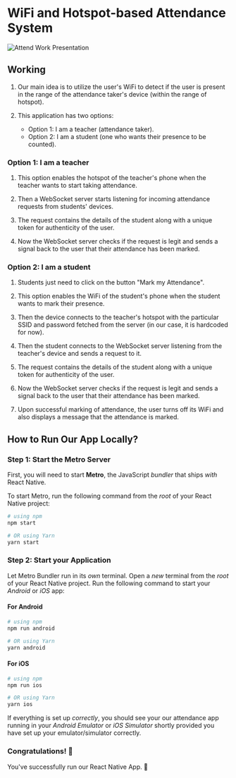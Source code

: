 # WiFi and Hotspot-based Attendance System

![Attend Work Presentation](https://github.com/devangspsingh/attendworkapp/assets/72688956/7909d3a4-c45f-4a5f-9433-089920496987)


## Working

1. Our main idea is to utilize the user's WiFi to detect if the user is present in the range of the attendance taker's device (within the range of hotspot).

2. This application has two options:

   - Option 1: I am a teacher (attendance taker).
   - Option 2: I am a student (one who wants their presence to be counted).

### Option 1: I am a teacher

   1. This option enables the hotspot of the teacher's phone when the teacher wants to start taking attendance.

   2. Then a WebSocket server starts listening for incoming attendance requests from students' devices.

   3. The request contains the details of the student along with a unique token for authenticity of the user.

   4. Now the WebSocket server checks if the request is legit and sends a signal back to the user that their attendance has been marked.

### Option 2: I am a student

   1. Students just need to click on the button "Mark my Attendance".

   2. This option enables the WiFi of the student's phone when the student wants to mark their presence.

   3. Then the device connects to the teacher's hotspot with the particular SSID and password fetched from the server (in our case, it is hardcoded for now).

   4. Then the student connects to the WebSocket server listening from the teacher's device and sends a request to it.

   5. The request contains the details of the student along with a unique token for authenticity of the user.

   6. Now the WebSocket server checks if the request is legit and sends a signal back to the user that their attendance has been marked.

   7. Upon successful marking of attendance, the user turns off its WiFi and also displays a message that the attendance is marked.

## How to Run Our App Locally?

### Step 1: Start the Metro Server

First, you will need to start **Metro**, the JavaScript _bundler_ that ships _with_ React Native.

To start Metro, run the following command from the _root_ of your React Native project:

```bash
# using npm
npm start

# OR using Yarn
yarn start
```

### Step 2: Start your Application

Let Metro Bundler run in its _own_ terminal. Open a _new_ terminal from the _root_ of your React Native project. Run the following command to start your _Android_ or _iOS_ app:

#### For Android

```bash
# using npm
npm run android

# OR using Yarn
yarn android
```

#### For iOS

```bash
# using npm
npm run ios

# OR using Yarn
yarn ios
```

If everything is set up _correctly_, you should see your our attendance app running in your _Android Emulator_ or _iOS Simulator_ shortly provided you have set up your emulator/simulator correctly.

### Congratulations! :tada:

You've successfully run our React Native App. :partying_face:
